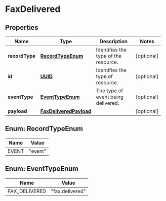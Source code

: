 

# FaxDelivered

## Properties

Name | Type | Description | Notes
------------ | ------------- | ------------- | -------------
**recordType** | [**RecordTypeEnum**](#RecordTypeEnum) | Identifies the type of the resource. |  [optional]
**id** | [**UUID**](UUID.md) | Identifies the type of resource. |  [optional]
**eventType** | [**EventTypeEnum**](#EventTypeEnum) | The type of event being delivered. |  [optional]
**payload** | [**FaxDeliveredPayload**](FaxDeliveredPayload.md) |  |  [optional]



## Enum: RecordTypeEnum

Name | Value
---- | -----
EVENT | &quot;event&quot;



## Enum: EventTypeEnum

Name | Value
---- | -----
FAX_DELIVERED | &quot;fax.delivered&quot;



